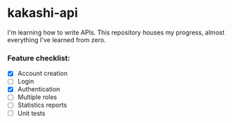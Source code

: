 # kakashi-api

I'm learning how to write APIs. This repository houses my progress, almost everything I've learned from zero.

### Feature checklist:

- [x] Account creation
- [ ] Login
- [x] Authentication
- [ ] Multiple roles
- [ ] Statistics reports
- [ ] Unit tests

